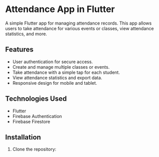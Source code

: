 # Attendance App in Flutter

A simple Flutter app for managing attendance records. This app allows users to take attendance for various events or classes, view attendance statistics, and more.

## Features

- User authentication for secure access.
- Create and manage multiple classes or events.
- Take attendance with a simple tap for each student.
- View attendance statistics and export data.
- Responsive design for mobile and tablet.

## Technologies Used

- Flutter
- Firebase Authentication
- Firebase Firestore

## Installation

1. Clone the repository:

   ```sh
    

